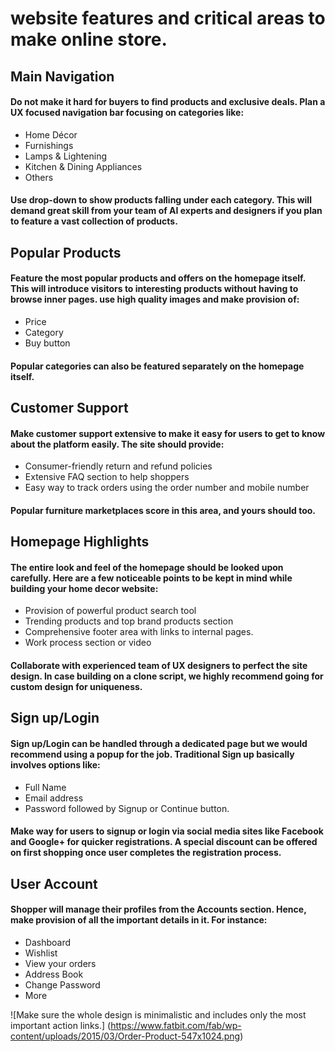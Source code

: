 # website features and critical areas to make online store.


## Main Navigation
#### Do not make it hard for buyers to find products and exclusive deals. Plan a UX focused navigation bar focusing on categories like:

* Home Décor
* Furnishings
* Lamps & Lightening
* Kitchen & Dining Appliances
* Others
#### Use drop-down to show products falling under each category. This will demand great skill from your team of AI experts and designers if you plan to feature a vast collection of products.

## Popular Products
#### Feature the most popular products and offers on the homepage itself. This will introduce visitors to interesting products without having to browse inner pages. use high quality images and make provision of:

* Price
* Category
* Buy button
#### Popular categories can also be featured separately on the homepage itself.

## Customer Support
#### Make customer support extensive to make it easy for users to get to know about the platform easily. The site should provide:

* Consumer-friendly return and refund policies
* Extensive FAQ section to help shoppers
* Easy way to track orders using the order number and mobile number
#### Popular furniture marketplaces score in this area, and yours should too.

## Homepage Highlights
#### The entire look and feel of the homepage should be looked upon carefully. Here are a few noticeable points to be kept in mind while building your home decor website:

* Provision of powerful product search tool
* Trending products and top brand products section
* Comprehensive footer area with links to internal pages.
* Work process section or video
#### Collaborate with experienced team of UX designers to perfect the site design. In case building on a clone script, we highly recommend going for custom design for uniqueness.

## Sign up/Login
#### Sign up/Login can be handled through a dedicated page but we would recommend using a popup for the job.  Traditional Sign up basically involves options like:

* Full Name
* Email address
* Password followed by Signup or Continue button.
#### Make way for users to signup or login via social media sites like Facebook and Google+ for quicker registrations. A special discount can be offered on first shopping once user completes the registration process.

## User Account
#### Shopper will manage their profiles from the Accounts section. Hence, make provision of all the important details in it. For instance:

* Dashboard
* Wishlist
* View your orders
* Address Book
* Change Password
* More

![Make sure the whole design is minimalistic and includes only the most important action links.] (https://www.fatbit.com/fab/wp-content/uploads/2015/03/Order-Product-547x1024.png)